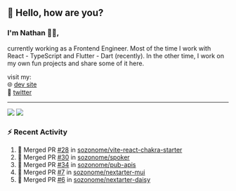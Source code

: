 ## 👋 Hello, how are you? 

### I'm Nathan 👨‍💻,

currently working as a Frontend Engineer. Most of the time I work with React - TypeScript and Flutter - Dart (recently). 
In the other time, I work on my own fun projects and share some of it here.

visit my:<br/>
🌐 [dev site](https://sznm.dev)<br/>
🦜 [twitter](https://twitter.com/sozonome)

---

![](https://komarev.com/ghpvc/?username=sozonome&color=grey)
![](https://hit.yhype.me/github/profile?user_id=17046154)

### :zap: Recent Activity

<!--START_SECTION:activity-->
1. 🎉 Merged PR [#28](https://github.com/sozonome/vite-react-chakra-starter/pull/28) in [sozonome/vite-react-chakra-starter](https://github.com/sozonome/vite-react-chakra-starter)
2. 🎉 Merged PR [#30](https://github.com/sozonome/spoker/pull/30) in [sozonome/spoker](https://github.com/sozonome/spoker)
3. 🎉 Merged PR [#34](https://github.com/sozonome/pub-apis/pull/34) in [sozonome/pub-apis](https://github.com/sozonome/pub-apis)
4. 🎉 Merged PR [#7](https://github.com/sozonome/nextarter-mui/pull/7) in [sozonome/nextarter-mui](https://github.com/sozonome/nextarter-mui)
5. 🎉 Merged PR [#6](https://github.com/sozonome/nextarter-daisy/pull/6) in [sozonome/nextarter-daisy](https://github.com/sozonome/nextarter-daisy)
<!--END_SECTION:activity-->
